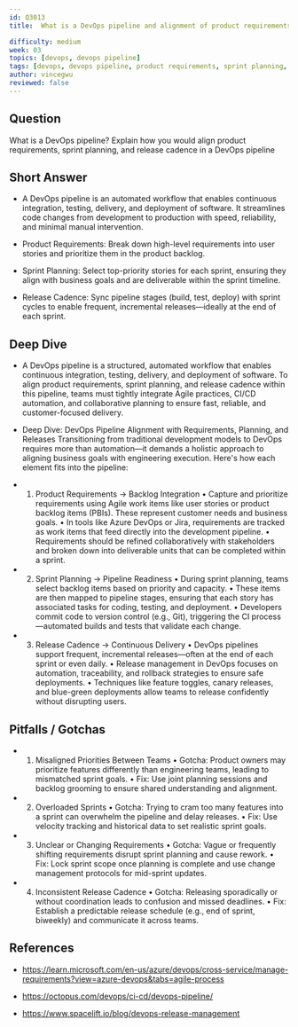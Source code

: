 ```yaml
---
id: Q3013
title:  What is a DevOps pipeline and alignment of product requirements, sprint planning,release cadence

difficulty: medium
week: 03
topics: [devops, devops pipeline]
tags: [devops, devops pipeline, product requirements, sprint planning, release cadence]
author: vincegwu
reviewed: false
---
```


## Question
 What is a DevOps pipeline? Explain how you would align product requirements, sprint planning, and release cadence in a DevOps pipeline


## Short Answer
- A DevOps pipeline is an automated workflow that enables continuous integration, testing, delivery, and deployment of software. It streamlines code changes from development to production with speed, reliability, and minimal manual intervention.

- Product Requirements: Break down high-level requirements into user stories and prioritize them in the product backlog.

- Sprint Planning: Select top-priority stories for each sprint, ensuring they align with business goals and are deliverable within the sprint timeline.

- Release Cadence: Sync pipeline stages (build, test, deploy) with sprint cycles to enable frequent, incremental releases—ideally at the end of each sprint.

## Deep Dive
- A DevOps pipeline is a structured, automated workflow that enables continuous integration, testing, delivery, and deployment of software. To align product requirements, sprint planning, and release cadence within this pipeline, teams must tightly integrate Agile practices, CI/CD automation, and collaborative planning to ensure fast, reliable, and customer-focused delivery.

- Deep Dive: DevOps Pipeline Alignment with Requirements, Planning, and Releases
Transitioning from traditional development models to DevOps requires more than automation—it demands a holistic approach to aligning business goals with engineering execution. Here's how each element fits into the pipeline:

- 1. Product Requirements → Backlog Integration
• 	Capture and prioritize requirements using Agile work items like user stories or product backlog items (PBIs). These represent customer needs and business goals.
• 	In tools like Azure DevOps or Jira, requirements are tracked as work items that feed directly into the development pipeline.
• 	Requirements should be refined collaboratively with stakeholders and broken down into deliverable units that can be completed within a sprint.

- 2. Sprint Planning → Pipeline Readiness
• 	During sprint planning, teams select backlog items based on priority and capacity.
• 	These items are then mapped to pipeline stages, ensuring that each story has associated tasks for coding, testing, and deployment.
• 	Developers commit code to version control (e.g., Git), triggering the CI process—automated builds and tests that validate each change.

- 3. Release Cadence → Continuous Delivery
• 	DevOps pipelines support frequent, incremental releases—often at the end of each sprint or even daily.
• 	Release management in DevOps focuses on automation, traceability, and rollback strategies to ensure safe deployments.
• 	Techniques like feature toggles, canary releases, and blue-green deployments allow teams to release confidently without disrupting users.


## Pitfalls / Gotchas
- 1. Misaligned Priorities Between Teams
• 	Gotcha: Product owners may prioritize features differently than engineering teams, leading to mismatched sprint goals.
• 	Fix: Use joint planning sessions and backlog grooming to ensure shared understanding and alignment.

- 2. Overloaded Sprints
• 	Gotcha: Trying to cram too many features into a sprint can overwhelm the pipeline and delay releases.
• 	Fix: Use velocity tracking and historical data to set realistic sprint goals.

- 3. Unclear or Changing Requirements
• 	Gotcha: Vague or frequently shifting requirements disrupt sprint planning and cause rework.
• 	Fix: Lock sprint scope once planning is complete and use change management protocols for mid-sprint updates.

- 4. Inconsistent Release Cadence
• 	Gotcha: Releasing sporadically or without coordination leads to confusion and missed deadlines.
• 	Fix: Establish a predictable release schedule (e.g., end of sprint, biweekly) and communicate it across teams.


## References
- https://learn.microsoft.com/en-us/azure/devops/cross-service/manage-requirements?view=azure-devops&tabs=agile-process

- https://octopus.com/devops/ci-cd/devops-pipeline/

- https://www.spacelift.io/blog/devops-release-management
